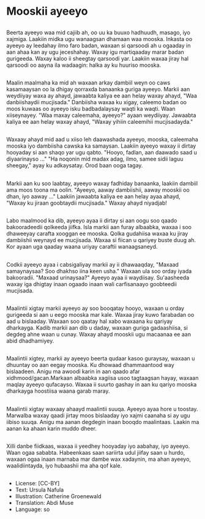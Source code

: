 # Mooskii ayeeyo

##
Beerta ayeeyo waa mid cajiib ah, oo uu ka buuxo hadhuudh, masago, iyo xajmiga. Laakiin midka ugu wanaagsan dhamaan waa mooska. Inkasta oo ayeeyo ay leedahay ilmo faro badan, waxaan si qarsoodi ah u ogaaday in aan ahaa kan ay ugu jeceshahay. Waxay igu martiqaaday marar badan gurigeeda. Waxay kaloo ii sheegtay qarsoodi yar. Laakiin waxaa jiray hal qarsoodi oo aayna ila wadaagin: halka ay ku huuriso mooska.

##
Maalin maalmaha ka mid ah waxaan arkay dambiil weyn oo caws kasamaaysan oo la dhigay qorraxda banaanka guriga ayeeyo. Markii aan weydiiyay waxa ay ahayd, jawaabta kaliya ee aan helay waxay ahayd, "Waa danbiishaydii mucjisada." Danbiisha waxaa ku xigay, caleemo badan oo moos kuwaas oo ayeeyo isku badbadalaysay waqti ka waqti. Waan xiiseynayey. "Waa maxay caleemaha, ayeeyo?" ayaan weydiiyay. Jawaabta kaliya ee aan helay waxay ahayd, "Waxay yihiin caleemihii mucjisadayda."

##
Waxaay ahayd mid aad u xiiso leh daawashada ayeeyo, mooska, caleemaha mooska iyo dambiisha cawska ka samaysan. Laakiin ayeeyo waxay ii dirtay hooyaday si aan shaqo yar ugu qabto. "Hooyo, fadlan, aan daawado saad u diyaarinayso …" "Ha noqonin mid madax adag, ilmo, samee sidii laguu sheegay," ayay ku adkaysatay. Orod baan ooga tagay.

##
Markii aan ku soo laabtay, ayeeyo waxay fadhiday banaanka, laakiin dambiil ama moos toona ma oolin. "Ayeeyo, aaway dambiishii, aaway mooskii oo dhan, iyo aaway …" Laakiin jawaabta kaliya ee aan helay ayaa ahayd, "Waxay ku jiraan goobtaydii mucjisada." Waxay ahayd niyadjab!

##
Labo maalmood ka dib, ayeeyo ayaa ii dirtay si aan oogu soo qaado bakooradeedii qolkeeda jiifka. Isla markii aan furay albaabka, waxaa i soo dhaweeyay carafta xooggan ee mooska. Qolka gudahiisa waxaa ku jiray dambiishii weynayd ee mucjisada. Waxaa si fiican u qariyey buste duug ah. Kor ayaan uga qaaday waana uriyay caraftii wanaagsaneyd.

##
Codkii ayeeyo ayaa i cabsigaliyay markii ay ii dhawaaqday, "Maxaad samaynaysaa? Soo dhakhso iina keen usha." Waxaan ula soo orday iyada bakooradii. "Maxaad urinaysaa?" Ayeeyo ayaa ii waydiisay. Su'aasheeda waxay iga dhigtay inaan ogaado inaan wali carfisanaayo goobteedii mucjisada.

##
Maalintii xigtay markii ayeeyo ay soo booqatay hooyo, waxaan u orday gurigeeda si aan u eego mooska mar kale. Waxaa jiray kuwo farabadan oo aad u bislaaday. Waxaan soo qaatay hal xabo waxaana ku qariyay dharkayga. Kadib markii aan dib u daday, waxaan guriga gadaashiisa, si degdeg ahne waan u cunay. Waxay ahayd mooskii ugu macaanaa ee aan abid dhadhamiyey.

##
Maalintii xigtey, markii ay ayeeyo beerta qudaar kasoo guraysay, waxaan u dhuuntay oo aan eegay mooska. Ku dhowaad dhammaantood way bislaadeen. Anigu ma awoodi karin in aan qaado afar xidhmood/gacan.Markaan albaabka xagiisa usoo tagtaagsan hayay, waxaan maqlay ayeeyo qufacayso. Waxaa ii suurto gashay in aan ku qariyo mooska dharkayga hoostiisa waana garab maray.

##
Maalintii xigtay waxaay ahaayd maalintii suuqa. Ayeeyo ayaa hore u toostay. Marwalba waxay qaadi jirtay moos bislaaday iyo xajmi caanaha si ay ugu iibiso suuqa. Anigu ma aanan degdegin inaan booqdo maalintaas. Laakin ma aanan ka ahaan karin muddo dheer.

##
Xilli danbe fiidkaas, waxaa ii yeedhey hooyaday iyo aabahay, iyo ayeeyo. Waan ogaa sababta. Habeenkaas saan sariirta udul jiifay saan u hurdo, waxaan ogaa inaan marnaba mar dambe wax xadaynin, ma ahan ayeeyo, waalidiintayda, iyo hubaashii ma aha qof kale.

##
* License: [CC-BY]
* Text: Ursula Nafula
* Illustration: Catherine Groenewald
* Translation: Abdi Muse
* Language: so
